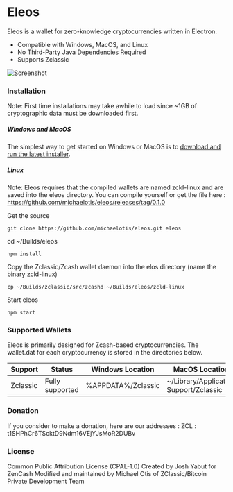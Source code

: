 # Eleos

Eleos is a wallet for zero-knowledge cryptocurrencies written in Electron. 

  - Compatible with Windows, MacOS, and Linux
  - No Third-Party Java Dependencies Required
  - Supports Zclassic

![Screenshot](https://i.imgur.com/hyvrCpX.jpg)

### Installation
Note: First time installations may take awhile to load since ~1GB of cryptographic data must be downloaded first.

##### Windows and MacOS
The simplest way to get started on Windows or MacOS is to [download and run the latest installer](https://github.com/michaelotis/eleos/releases).

##### Linux
Note: Eleos requires that the compiled wallets are named zcld-linux and are saved into the eleos directory.
You can compile yourself or get the file here : https://github.com/michaelotis/eleos/releases/tag/0.1.0

Get the source
```
git clone https://github.com/michaelotis/eleos.git eleos
```
cd ~/Builds/eleos
```
npm install 
```
Copy the Zclassic/Zcash wallet daemon into the elos directory (name the binary zcld-linux)
```
cp ~/Builds/zclassic/src/zcashd ~/Builds/eleos/zcld-linux
```
Start eleos
```
npm start
```


### Supported Wallets

Eleos is primarily designed for Zcash-based cryptocurrencies. The wallet.dat for each cryptocurrency is stored in the directories below.

| Support | Status | Windows Location | MacOS Location |
| ------ | ------ | ------ | ------ |
| Zclassic | Fully supported | %APPDATA%/Zclassic | ~/Library/Application Support/Zclassic |


### Donation
If you consider to make a donation, here are our addresses :
ZCL : t1SHPhCr6TScktD9Ndm16VEjYJsMoR2DUBv

### License
Common Public Attribution License (CPAL-1.0)
Created by Josh Yabut for ZenCash
Modified and maintained by Michael Otis of ZClassic/Bitcoin Private Development Team

